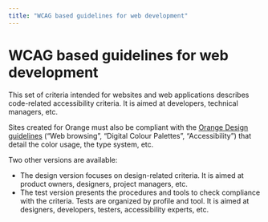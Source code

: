 ```yaml
---
title: "WCAG based guidelines for web development"
---
```


# WCAG based guidelines for web development
This set of criteria intended for websites and web applications describes code-related accessibility criteria. It is aimed at developers, technical managers, etc.

Sites created for Orange must also be compliant with the [Orange Design guidelines](https://design.orange.com/guidelines/) (“Web browsing”, “Digital Colour Palettes”, “Accessibility”) that detail the color usage, the type system, etc.

Two other versions are available:
- The design version focuses on design-related criteria. It is aimed at product owners, designers, project managers, etc.
- The test version presents the procedures and tools to check compliance with the criteria. Tests are organized by profile and tool. It is aimed at designers, developers, testers, accessibility experts, etc.

